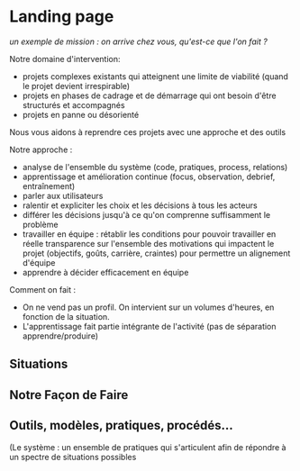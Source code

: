 # Landing page

*un exemple de mission : on arrive chez vous, qu'est-ce que l'on fait ?*

Notre domaine d'intervention:

- projets complexes existants qui atteignent une limite de viabilité (quand le projet devient irrespirable)
- projets en phases de cadrage et de démarrage qui ont besoin d'être structurés et accompagnés
- projets en panne ou désorienté 

Nous vous aidons à reprendre ces projets avec une approche et des outils

Notre approche :

- analyse de l'ensemble du système (code, pratiques, process, relations)
- apprentissage et amélioration continue (focus, observation, debrief, entraînement)
- parler aux utilisateurs
- ralentir et expliciter les choix et les décisions à tous les acteurs
- différer les décisions jusqu'à ce qu'on comprenne suffisamment le problème
- travailler en équipe : rétablir les conditions pour pouvoir travailler en réelle transparence sur l'ensemble des motivations qui impactent le projet (objectifs, goûts, carrière, craintes) pour permettre un alignement d'équipe
- apprendre à décider efficacement en équipe


Comment on fait :

- On ne vend pas un profil. On intervient sur un volumes d'heures, en fonction de la situation.
- L'apprentissage fait partie intégrante de l'activité (pas de séparation apprendre/produire)


## Situations

## Notre Façon de Faire

## Outils, modèles, pratiques, procédés…

(Le système : un ensemble de pratiques qui s'articulent afin de répondre à un spectre de situations possibles
